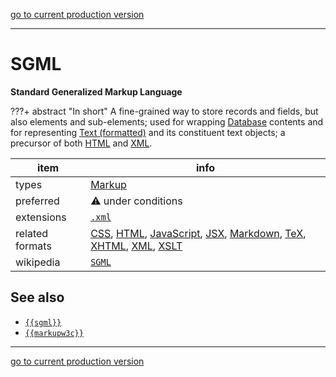 [go to current production version]({{preferredFormats}})

---



# SGML

**Standard Generalized Markup Language**

???+ abstract "In short"
    A fine-grained way to store records and fields, but also elements and sub-elements; used for wrapping [Database](../dataTypes/database.md) contents and for representing [Text (formatted)](../dataTypes/textFormatted.md) and its constituent text objects;  a precursor of both [HTML](../fileFormats/html.md) and [XML](../fileFormats/xml.md). 

item | info
--- | ---
types | [Markup](../dataTypes/markup.md)
preferred | ⚠️ under conditions
extensions | [`.xml`](../extensions/xml.md)
related formats | [CSS](../fileFormats/css.md), [HTML](../fileFormats/html.md), [JavaScript](../fileFormats/javascript.md), [JSX](../fileFormats/jsx.md), [Markdown](../fileFormats/markdown.md), [TeX](../fileFormats/tex.md), [XHTML](../fileFormats/xhtml.md), [XML](../fileFormats/xml.md), [XSLT](../fileFormats/xslt.md)
wikipedia | [`SGML`]({{wikipedia}}/SGML)



## See also
*   [`{{sgml}}`]({{sgml}})
*   [`{{markupw3c}}`]({{markupw3c}})




---

[go to current production version]({{preferredFormats}})
